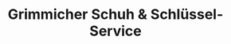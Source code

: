 ---
title: "Grimmicher Schuh & Schlüssel- Service"
url: /gruenberg/grimmicher-schuh-und-schluessel-service/
shop: Schuhe
---